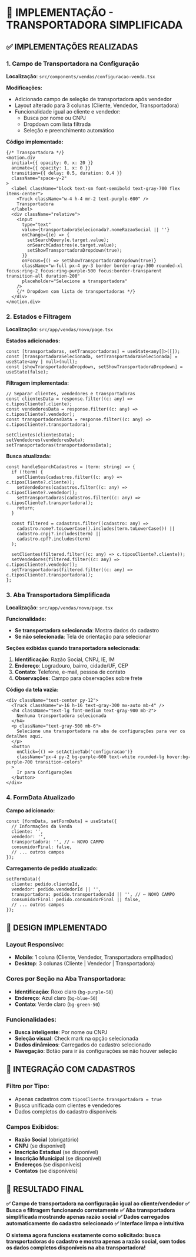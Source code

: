 # 🚚 IMPLEMENTAÇÃO - TRANSPORTADORA SIMPLIFICADA

## ✅ **IMPLEMENTAÇÕES REALIZADAS**

### **1. Campo de Transportadora na Configuração**

**Localização**: `src/components/vendas/configuracao-venda.tsx`

**Modificações:**
- Adicionado campo de seleção de transportadora após vendedor
- Layout alterado para 3 colunas (Cliente, Vendedor, Transportadora)
- Funcionalidade igual ao cliente e vendedor:
  - Busca por nome ou CNPJ
  - Dropdown com lista filtrada
  - Seleção e preenchimento automático

**Código implementado:**
```tsx
{/* Transportadora */}
<motion.div
  initial={{ opacity: 0, x: 20 }}
  animate={{ opacity: 1, x: 0 }}
  transition={{ delay: 0.5, duration: 0.4 }}
  className="space-y-2"
>
  <label className="block text-sm font-semibold text-gray-700 flex items-center">
    <Truck className="w-4 h-4 mr-2 text-purple-600" />
    Transportadora
  </label>
  <div className="relative">
    <input
      type="text"
      value={transportadoraSelecionada?.nomeRazaoSocial || ''}
      onChange={(e) => {
        setSearchQuery(e.target.value);
        onSearchCadastros(e.target.value);
        setShowTransportadoraDropdown(true);
      }}
      onFocus={() => setShowTransportadoraDropdown(true)}
      className="w-full px-4 py-3 border border-gray-300 rounded-xl focus:ring-2 focus:ring-purple-500 focus:border-transparent transition-all duration-200"
      placeholder="Selecione a transportadora"
    />
    {/* Dropdown com lista de transportadoras */}
  </div>
</motion.div>
```

### **2. Estados e Filtragem**

**Localização**: `src/app/vendas/novo/page.tsx`

**Estados adicionados:**
```tsx
const [transportadoras, setTransportadoras] = useState<any[]>([]);
const [transportadoraSelecionada, setTransportadoraSelecionada] = useState<any | null>(null);
const [showTransportadoraDropdown, setShowTransportadoraDropdown] = useState(false);
```

**Filtragem implementada:**
```tsx
// Separar clientes, vendedores e transportadoras
const clientesData = response.filter((c: any) => c.tiposCliente?.cliente);
const vendedoresData = response.filter((c: any) => c.tiposCliente?.vendedor);
const transportadorasData = response.filter((c: any) => c.tiposCliente?.transportadora);

setClientes(clientesData);
setVendedores(vendedoresData);
setTransportadoras(transportadorasData);
```

**Busca atualizada:**
```tsx
const handleSearchCadastros = (term: string) => {
  if (!term) {
    setClientes(cadastros.filter((c: any) => c.tiposCliente?.cliente));
    setVendedores(cadastros.filter((c: any) => c.tiposCliente?.vendedor));
    setTransportadoras(cadastros.filter((c: any) => c.tiposCliente?.transportadora));
    return;
  }

  const filtered = cadastros.filter((cadastro: any) => 
    cadastro.nome?.toLowerCase().includes(term.toLowerCase()) ||
    cadastro.cnpj?.includes(term) ||
    cadastro.cpf?.includes(term)
  );

  setClientes(filtered.filter((c: any) => c.tiposCliente?.cliente));
  setVendedores(filtered.filter((c: any) => c.tiposCliente?.vendedor));
  setTransportadoras(filtered.filter((c: any) => c.tiposCliente?.transportadora));
};
```

### **3. Aba Transportadora Simplificada**

**Localização**: `src/app/vendas/novo/page.tsx`

**Funcionalidade:**
- **Se transportadora selecionada**: Mostra dados do cadastro
- **Se não selecionada**: Tela de orientação para selecionar

**Seções exibidas quando transportadora selecionada:**
1. **Identificação**: Razão Social, CNPJ, IE, IM
2. **Endereço**: Logradouro, bairro, cidade/UF, CEP
3. **Contato**: Telefone, e-mail, pessoa de contato
4. **Observações**: Campo para observações sobre frete

**Código da tela vazia:**
```tsx
<div className="text-center py-12">
  <Truck className="w-16 h-16 text-gray-300 mx-auto mb-4" />
  <h4 className="text-lg font-medium text-gray-900 mb-2">
    Nenhuma transportadora selecionada
  </h4>
  <p className="text-gray-500 mb-6">
    Selecione uma transportadora na aba de configurações para ver os detalhes aqui.
  </p>
  <button
    onClick={() => setActiveTab('configuracao')}
    className="px-4 py-2 bg-purple-600 text-white rounded-lg hover:bg-purple-700 transition-colors"
  >
    Ir para Configurações
  </button>
</div>
```

### **4. FormData Atualizado**

**Campo adicionado:**
```tsx
const [formData, setFormData] = useState({
  // Informações da Venda
  cliente: '',
  vendedor: '',
  transportadora: '', // ← NOVO CAMPO
  consumidorFinal: false,
  // ... outros campos
});
```

**Carregamento de pedido atualizado:**
```tsx
setFormData({
  cliente: pedido.clienteId,
  vendedor: pedido.vendedorId || '',
  transportadora: pedido.transportadoraId || '', // ← NOVO CAMPO
  consumidorFinal: pedido.consumidorFinal || false,
  // ... outros campos
});
```

## 🎨 **DESIGN IMPLEMENTADO**

### **Layout Responsivo:**
- **Mobile**: 1 coluna (Cliente, Vendedor, Transportadora empilhados)
- **Desktop**: 3 colunas (Cliente | Vendedor | Transportadora)

### **Cores por Seção na Aba Transportadora:**
- **Identificação**: Roxo claro (`bg-purple-50`)
- **Endereço**: Azul claro (`bg-blue-50`)
- **Contato**: Verde claro (`bg-green-50`)

### **Funcionalidades:**
- **Busca inteligente**: Por nome ou CNPJ
- **Seleção visual**: Check mark na opção selecionada
- **Dados dinâmicos**: Carregados do cadastro selecionado
- **Navegação**: Botão para ir às configurações se não houver seleção

## 🔧 **INTEGRAÇÃO COM CADASTROS**

### **Filtro por Tipo:**
- Apenas cadastros com `tiposCliente.transportadora = true`
- Busca unificada com clientes e vendedores
- Dados completos do cadastro disponíveis

### **Campos Exibidos:**
- **Razão Social** (obrigatório)
- **CNPJ** (se disponível)
- **Inscrição Estadual** (se disponível)
- **Inscrição Municipal** (se disponível)
- **Endereços** (se disponíveis)
- **Contatos** (se disponíveis)

## 🎉 **RESULTADO FINAL**

**✅ Campo de transportadora na configuração igual ao cliente/vendedor**
**✅ Busca e filtragem funcionando corretamente**
**✅ Aba transportadora simplificada mostrando apenas razão social**
**✅ Dados carregados automaticamente do cadastro selecionado**
**✅ Interface limpa e intuitiva**

**O sistema agora funciona exatamente como solicitado: busca transportadoras do cadastro e mostra apenas a razão social, com todos os dados completos disponíveis na aba transportadora!**





